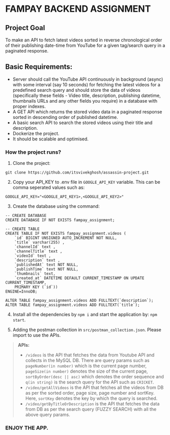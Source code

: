 # FAMPAY BACKEND ASSIGNMENT

## Project Goal

To make an API to fetch latest videos sorted in reverse chronological order of their publishing date-time from YouTube for a given tag/search query in a paginated response.

## Basic Requirements:

- Server should call the YouTube API continuously in background (async) with some interval (say 10 seconds) for fetching the latest videos for a predefined search query and should store the data of videos (specifically these fields - Video title, description, publishing datetime, thumbnails URLs and any other fields you require) in a database with proper indexes.
- A GET API which returns the stored video data in a paginated response sorted in descending order of published datetime.
- A basic search API to search the stored videos using their title and description.
- Dockerize the project.
- It should be scalable and optimised.

### How the project runs?

1. Clone the project:

```
git clone https://github.com/itsvivekghosh/assassin-project.git
```

2. Copy your API_KEY to .env file in `GOOGLE_API_KEY` variable. This can be comma seperated values such as:

```
GOOGLE_API_KEY="<GOOGLE_API_KEY1>,<GOOGLE_API_KEY2>"
```

3. Create the database using the command:

```
-- CREATE DATABASE
CREATE DATABASE IF NOT EXISTS fampay_assignment;

-- CREATE TABLE
CREATE TABLE IF NOT EXISTS fampay_assignment.videos (
	`id` BIGINT UNSIGNED AUTO_INCREMENT NOT NULL,
	`title` varchar(255) ,
	`channelId` text ,
	`channelTitle` text ,
	`videoId` text ,
	`description` text ,
	`publishedAt` text NOT NULL,
	`publishTime` text NOT NULL,
	`thumbnails` text,
    `created_at` DATETIME DEFAULT CURRENT_TIMESTAMP ON UPDATE CURRENT_TIMESTAMP,
	PRIMARY KEY (`id`))
ENGINE=InnoDB;

ALTER TABLE fampay_assignment.videos ADD FULLTEXT(`description`);
ALTER TABLE fampay_assignment.videos ADD FULLTEXT(`title`);
```

4. Install all the dependencies by `npm i` and start the application by: `npm start`.

5. Adding the postman collection in `src/postman_collection.json`. Please import to use the APIs.

> **APIs:**
>
> - `/videos` is the API that fetches the data from Youtube API and collects in the MySQL DB. There are query params such as `pageNumber(in number)` which is the current page number, `pageSize(in number)` denotes the size of the current page, `sortByOrder(desc || asc)` which denotes the order sequence and `q(in string)` is the search query for the API such as `CRICKET`.
> - `/video/getAllVideos` is the API that fetches all the videos from DB as per the sorted order, page size, page number and sortKey. Here, `sortKey` denotes the key by which the query is searched.
> - `/video/getByTitleOrDescription` is the API that fetches the data from DB as per the search query (FUZZY SEARCH) with all the above query params.

### ENJOY THE APP.
